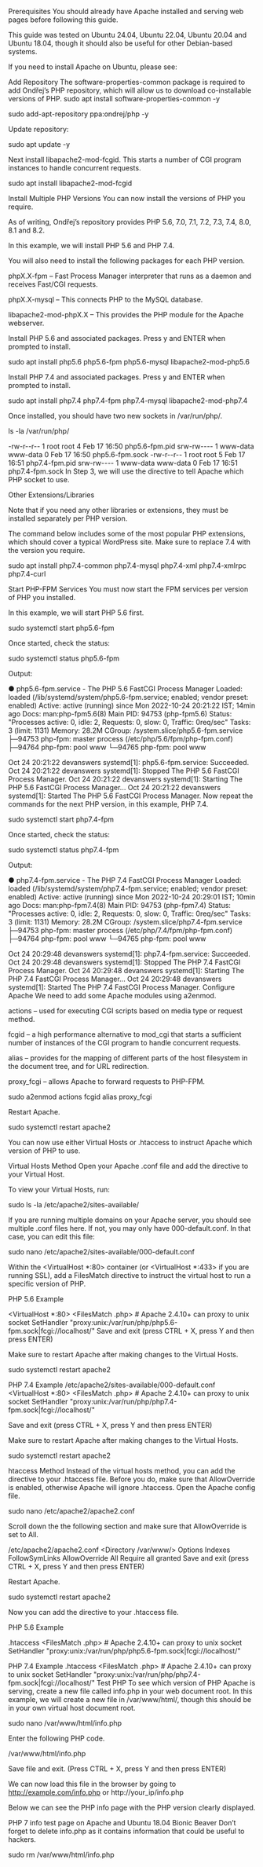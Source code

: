 Prerequisites You should already have Apache installed and serving web pages before following this guide.

This guide was tested on Ubuntu 24.04, Ubuntu 22.04, Ubuntu 20.04 and Ubuntu 18.04, though it should also be useful for other Debian-based systems.

If you need to install Apache on Ubuntu, please see:

Add Repository The software-properties-common package is required to add Ondřej’s PHP repository, which will allow us to download co-installable versions of PHP.
sudo apt install software-properties-common -y

sudo add-apt-repository ppa:ondrej/php -y

Update repository:

sudo apt update -y

Next install libapache2-mod-fcgid. This starts a number of CGI program instances to handle concurrent requests.

sudo apt install libapache2-mod-fcgid

Install Multiple PHP Versions
You can now install the versions of PHP you require.

As of writing, Ondřej’s repository provides PHP 5.6, 7.0, 7.1, 7.2, 7.3, 7.4, 8.0, 8.1 and 8.2.

In this example, we will install PHP 5.6 and PHP 7.4.

You will also need to install the following packages for each PHP version.

phpX.X-fpm – Fast Process Manager interpreter that runs as a daemon and receives Fast/CGI requests.

phpX.X-mysql – This connects PHP to the MySQL database.

libapache2-mod-phpX.X – This provides the PHP module for the Apache webserver.

Install PHP 5.6 and associated packages. Press y and ENTER when prompted to install.

sudo apt install php5.6 php5.6-fpm php5.6-mysql libapache2-mod-php5.6

Install PHP 7.4 and associated packages. Press y and ENTER when prompted to install.

sudo apt install php7.4 php7.4-fpm php7.4-mysql libapache2-mod-php7.4

Once installed, you should have two new sockets in /var/run/php/.

 ls -la /var/run/php/

-rw-r--r-- 1 root     root     4 Feb 17 16:50 php5.6-fpm.pid
srw-rw---- 1 www-data www-data 0 Feb 17 16:50 php5.6-fpm.sock
-rw-r--r-- 1 root     root     5 Feb 17 16:51 php7.4-fpm.pid
srw-rw---- 1 www-data www-data 0 Feb 17 16:51 php7.4-fpm.sock
In Step 3, we will use the <FilesMatch> directive to tell Apache which PHP socket to use.

Other Extensions/Libraries

Note that if you need any other libraries or extensions, they must be installed separately per PHP version.

The command below includes some of the most popular PHP extensions, which should cover a typical WordPress site. Make sure to replace 7.4 with the version you require.

sudo apt install php7.4-common php7.4-mysql php7.4-xml php7.4-xmlrpc php7.4-curl

Start PHP-FPM Services
You must now start the FPM services per version of PHP you installed.

In this example, we will start PHP 5.6 first.

sudo systemctl start php5.6-fpm

Once started, check the status:

sudo systemctl status php5.6-fpm

Output:

● php5.6-fpm.service - The PHP 5.6 FastCGI Process Manager
     Loaded: loaded (/lib/systemd/system/php5.6-fpm.service; enabled; vendor preset: enabled)
     Active: active (running) since Mon 2022-10-24 20:21:22 IST; 14min ago
       Docs: man:php-fpm5.6(8)
   Main PID: 94753 (php-fpm5.6)
     Status: "Processes active: 0, idle: 2, Requests: 0, slow: 0, Traffic: 0req/sec"
      Tasks: 3 (limit: 1131)
     Memory: 28.2M
     CGroup: /system.slice/php5.6-fpm.service
             ├─94753 php-fpm: master process (/etc/php/5.6/fpm/php-fpm.conf)
             ├─94764 php-fpm: pool www
             └─94765 php-fpm: pool www

Oct 24 20:21:22 devanswers systemd[1]: php5.6-fpm.service: Succeeded.
Oct 24 20:21:22 devanswers systemd[1]: Stopped The PHP 5.6 FastCGI Process Manager.
Oct 24 20:21:22 devanswers systemd[1]: Starting The PHP 5.6 FastCGI Process Manager...
Oct 24 20:21:22 devanswers systemd[1]: Started The PHP 5.6 FastCGI Process Manager.
Now repeat the commands for the next PHP version, in this example, PHP 7.4.

sudo systemctl start php7.4-fpm

Once started, check the status:

sudo systemctl status php7.4-fpm

Output:

● php7.4-fpm.service - The PHP 7.4 FastCGI Process Manager
     Loaded: loaded (/lib/systemd/system/php7.4-fpm.service; enabled; vendor preset: enabled)
     Active: active (running) since Mon 2022-10-24 20:29:01 IST; 10min ago
       Docs: man:php-fpm7.4(8)
   Main PID: 94753 (php-fpm7.4)
     Status: "Processes active: 0, idle: 2, Requests: 0, slow: 0, Traffic: 0req/sec"
      Tasks: 3 (limit: 1131)
     Memory: 28.2M
     CGroup: /system.slice/php7.4-fpm.service
             ├─94753 php-fpm: master process (/etc/php/7.4/fpm/php-fpm.conf)
             ├─94764 php-fpm: pool www
             └─94765 php-fpm: pool www

Oct 24 20:29:48 devanswers systemd[1]: php7.4-fpm.service: Succeeded.
Oct 24 20:29:48 devanswers systemd[1]: Stopped The PHP 7.4 FastCGI Process Manager.
Oct 24 20:29:48 devanswers systemd[1]: Starting The PHP 7.4 FastCGI Process Manager...
Oct 24 20:29:48 devanswers systemd[1]: Started The PHP 7.4 FastCGI Process Manager.
Configure Apache
We need to add some Apache modules using a2enmod.

actions – used for executing CGI scripts based on media type or request method.

fcgid – a high performance alternative to mod_cgi that starts a sufficient number of instances of the CGI program to handle concurrent requests.

alias – provides for the mapping of different parts of the host filesystem in the document tree, and for URL redirection.

proxy_fcgi – allows Apache to forward requests to PHP-FPM.

sudo a2enmod actions fcgid alias proxy_fcgi

Restart Apache.

sudo systemctl restart apache2

You can now use either Virtual Hosts or .htaccess to instruct Apache which version of PHP to use.

Virtual Hosts Method
Open your Apache .conf file and add the <FilesMatch> directive to your Virtual Host.

To view your Virtual Hosts, run:

sudo ls -la /etc/apache2/sites-available/

If you are running multiple domains on your Apache server, you should see multiple .conf files here. If not, you may only have 000-default.conf. In that case, you can edit this file:

sudo nano /etc/apache2/sites-available/000-default.conf

Within the <VirtualHost *:80> container (or <VirtualHost *:433> if you are running SSL), add a FilesMatch directive to instruct the virtual host to run a specific version of PHP.

PHP 5.6 Example

<VirtualHost *:80>
    <FilesMatch \.php> # Apache 2.4.10+ can proxy to unix socket 
        SetHandler "proxy:unix:/var/run/php/php5.6-fpm.sock|fcgi://localhost/" 
    </FilesMatch> 
</VirtualHost> 
Save and exit (press CTRL + X, press Y and then press ENTER)

Make sure to restart Apache after making changes to the Virtual Hosts.

sudo systemctl restart apache2

PHP 7.4 Example /etc/apache2/sites-available/000-default.conf <VirtualHost *:80> <FilesMatch \.php> # Apache 2.4.10+ can proxy to unix socket  SetHandler "proxy:unix:/var/run/php/php7.4-fpm.sock|fcgi://localhost/"  </FilesMatch>  </VirtualHost>

Save and exit (press CTRL + X, press Y and then press ENTER)

Make sure to restart Apache after making changes to the Virtual Hosts.

sudo systemctl restart apache2

htaccess Method Instead of the virtual hosts method, you can add the <FilesMatch> directive to your .htaccess file. Before you do, make sure that AllowOverride is enabled, otherwise Apache will ignore .htaccess.
Open the Apache config file.

sudo nano /etc/apache2/apache2.conf

Scroll down the the following section and make sure that AllowOverride is set to All.

/etc/apache2/apache2.conf
<Directory /var/www/>
        Options Indexes FollowSymLinks
        AllowOverride All
        Require all granted
</Directory>
Save and exit (press CTRL + X, press Y and then press ENTER)

Restart Apache.

sudo systemctl restart apache2

Now you can add the <FilesMatch> directive to your .htaccess file.

PHP 5.6 Example

.htaccess
<FilesMatch \.php> 
    # Apache 2.4.10+ can proxy to unix socket 
    SetHandler "proxy:unix:/var/run/php/php5.6-fpm.sock|fcgi://localhost/" 
</FilesMatch>

PHP 7.4 Example
.htaccess
<FilesMatch \.php> 
    # Apache 2.4.10+ can proxy to unix socket 
    SetHandler "proxy:unix:/var/run/php/php7.4-fpm.sock|fcgi://localhost/" 
</FilesMatch>
Test PHP To see which version of PHP Apache is serving, create a new file called info.php in your web document root.
In this example, we will create a new file in /var/www/html/, though this should be in your own virtual host document root.

sudo nano /var/www/html/info.php

Enter the following PHP code.

/var/www/html/info.php
<?php
phpinfo(); 
?>
Save file and exit. (Press CTRL + X, press Y and then press ENTER)

We can now load this file in the browser by going to http://example.com/info.php or http://your_ip/info.php

Below we can see the PHP info page with the PHP version clearly displayed.

PHP 7 info test page on Apache and Ubuntu 18.04 Bionic Beaver Don’t forget to delete info.php as it contains information that could be useful to hackers.

sudo rm /var/www/html/info.php
